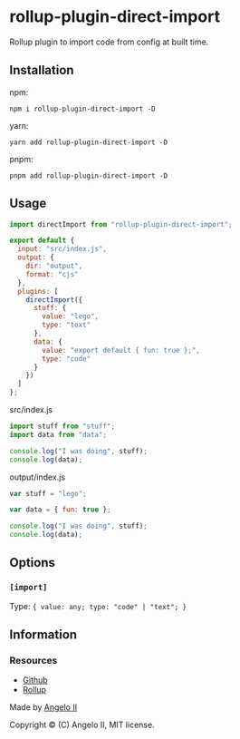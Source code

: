 # rollup-plugin-direct-import

Rollup plugin to import code from config at built time.

## Installation

npm:

```console
npm i rollup-plugin-direct-import -D
```

yarn:

```console
yarn add rollup-plugin-direct-import -D
```

pnpm:

```console
pnpm add rollup-plugin-direct-import -D
```

## Usage

```js
import directImport from "rollup-plugin-direct-import";

export default {
  input: "src/index.js",
  output: {
    dir: "output",
    format: "cjs"
  },
  plugins: [
    directImport({
      stuff: {
        value: "lego",
        type: "text"
      },
      data: {
        value: "export default { fun: true };",
        type: "code"
      }
    })
  ]
};
```

src/index.js

```js
import stuff from "stuff";
import data from "data";

console.log("I was doing", stuff);
console.log(data);
```

output/index.js

```js
var stuff = "lego";

var data = { fun: true };

console.log("I was doing", stuff);
console.log(data);
```

## Options

### `[import]`

Type: `{ value: any; type: "code" | "text"; }`

## Information

### Resources

- [Github](https://github.com/AngeloCore/rollup-plugin-direct-import)
- [Rollup](https://rollupjs.org/)

Made by [Angelo II](https://github.com/AngeloCore)

Copyright © (C) Angelo II, MIT license.
